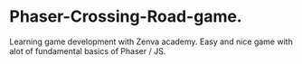# Phaser-Crossing-Road-game.
Learning game development with Zenva academy. Easy and nice game with alot of fundamental basics of Phaser / JS. 
